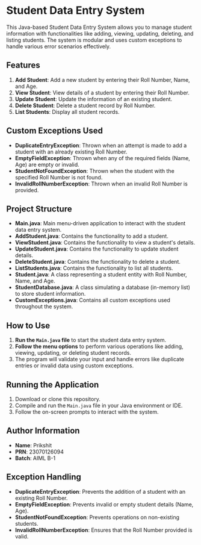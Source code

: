 # Student Data Entry System

This Java-based Student Data Entry System allows you to manage student information with functionalities like adding, viewing, updating, deleting, and listing students. The system is modular and uses custom exceptions to handle various error scenarios effectively.

## Features

1. **Add Student**: Add a new student by entering their Roll Number, Name, and Age.
2. **View Student**: View details of a student by entering their Roll Number.
3. **Update Student**: Update the information of an existing student.
4. **Delete Student**: Delete a student record by Roll Number.
5. **List Students**: Display all student records.

## Custom Exceptions Used

- **DuplicateEntryException**: Thrown when an attempt is made to add a student with an already existing Roll Number.
- **EmptyFieldException**: Thrown when any of the required fields (Name, Age) are empty or invalid.
- **StudentNotFoundException**: Thrown when the student with the specified Roll Number is not found.
- **InvalidRollNumberException**: Thrown when an invalid Roll Number is provided.

## Project Structure

- **Main.java**: Main menu-driven application to interact with the student data entry system.
- **AddStudent.java**: Contains the functionality to add a student.
- **ViewStudent.java**: Contains the functionality to view a student's details.
- **UpdateStudent.java**: Contains the functionality to update student details.
- **DeleteStudent.java**: Contains the functionality to delete a student.
- **ListStudents.java**: Contains the functionality to list all students.
- **Student.java**: A class representing a student entity with Roll Number, Name, and Age.
- **StudentDatabase.java**: A class simulating a database (in-memory list) to store student information.
- **CustomExceptions.java**: Contains all custom exceptions used throughout the system.

## How to Use

1. **Run the `Main.java` file** to start the student data entry system.
2. **Follow the menu options** to perform various operations like adding, viewing, updating, or deleting student records.
3. The program will validate your input and handle errors like duplicate entries or invalid data using custom exceptions.


## Running the Application

1. Download or clone this repository.
2. Compile and run the `Main.java` file in your Java environment or IDE.
3. Follow the on-screen prompts to interact with the system.

## Author Information

- **Name**: Prikshit
- **PRN**: 23070126094
- **Batch**: AIML B-1

## Exception Handling

- **DuplicateEntryException**: Prevents the addition of a student with an existing Roll Number.
- **EmptyFieldException**: Prevents invalid or empty student details (Name, Age).
- **StudentNotFoundException**: Prevents operations on non-existing students.
- **InvalidRollNumberException**: Ensures that the Roll Number provided is valid.


